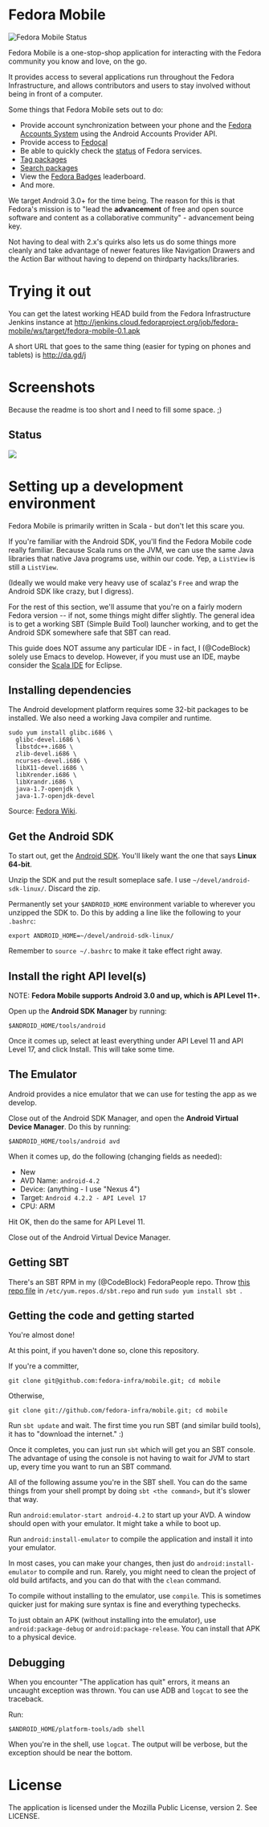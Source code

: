 # Fedora Mobile

<img src="http://shieldkins.elrod.me/fedora/fedora-mobile" alt="Fedora Mobile Status" />

Fedora Mobile is a one-stop-shop application for interacting with the Fedora
community you know and love, on the go.

It provides access to several applications run throughout the Fedora
Infrastructure, and allows contributors and users to stay involved without
being in front of a computer.

Some things that Fedora Mobile sets out to do:

- Provide account synchronization between your phone and the
  [Fedora Accounts System](https://admin.fedoraproject.org/accounts/) using the
  Android Accounts Provider API.
- Provide access to [Fedocal](https://apps.fedoraproject.org/calendar/)
- Be able to quickly check the [status](http://status.fedoraproject.org/) of
  Fedora services.
- [Tag packages](https://apps.fedoraproject.org/tagger/)
- [Search packages](https://apps.fedoraproject.org/packages/)
- View the [Fedora Badges](https://badges.fedoraproject.org/) leaderboard.
- And more.

We target Android 3.0+ for the time being. The reason for this is that Fedora's
mission is to "lead the **advancement** of free and open source software and
content as a collaborative community" - advancement being key.

Not having to deal with 2.x's quirks also lets us do some things more cleanly
and take advantage of newer features like Navigation Drawers and the Action Bar
without having to depend on thirdparty hacks/libraries.

# Trying it out

You can get the latest working HEAD build from the Fedora Infrastructure
Jenkins instance at
http://jenkins.cloud.fedoraproject.org/job/fedora-mobile/ws/target/fedora-mobile-0.1.apk

A short URL that goes to the same thing (easier for typing on phones and
tablets) is http://da.gd/j

# Screenshots

Because the readme is too short and I need to fill some space. ;)

## Status

<img src="http://i.imgur.com/HHnvOc3.png" />

# Setting up a development environment

Fedora Mobile is primarily written in Scala - but don't let this scare you.

If you're familiar with the Android SDK, you'll find the Fedora Mobile code
really familiar. Because Scala runs on the JVM, we can use the same Java
libraries that native Java programs use, within our code. Yep, a `ListView`
is still a `ListView`.

(Ideally we would make very heavy use of scalaz's `Free` and wrap the Android
SDK like crazy, but I digress).

For the rest of this section, we'll assume that you're on a fairly modern
Fedora version -- if not, some things might differ slightly. The general
idea is to get a working SBT (Simple Build Tool) launcher working, and
to get the Android SDK somewhere safe that SBT can read.

This guide does NOT assume any particular IDE - in fact, I (@CodeBlock) solely
use Emacs to develop. However, if you must use an IDE, maybe consider the
[Scala IDE](http://www.scala-ide.org/) for Eclipse.

## Installing dependencies

The Android development platform requires some 32-bit packages to be installed.
We also need a working Java compiler and runtime.

```
sudo yum install glibc.i686 \
  glibc-devel.i686 \
  libstdc++.i686 \
  zlib-devel.i686 \
  ncurses-devel.i686 \
  libX11-devel.i686 \
  libXrender.i686 \
  libXrandr.i686 \
  java-1.7-openjdk \
  java-1.7-openjdk-devel
```

Source:
[Fedora Wiki](https://fedoraproject.org/wiki/HOWTO_Setup_Android_Development).


## Get the Android SDK

To start out, get the
[Android SDK](https://developer.android.com/sdk/index.html). You'll likely want
the one that says **Linux 64-bit**.

Unzip the SDK and put the result someplace safe. I use
`~/devel/android-sdk-linux/`. Discard the zip.

Permanently set your `$ANDROID_HOME` environment variable to wherever you
unzipped the SDK to. Do this by adding a line like the following to your
`.bashrc`:

```
export ANDROID_HOME=~/devel/android-sdk-linux/
```

Remember to `source ~/.bashrc` to make it take effect right away.

## Install the right API level(s)

NOTE: **Fedora Mobile supports Android 3.0 and up, which is API Level 11+.**

Open up the **Android SDK Manager** by running:

```
$ANDROID_HOME/tools/android
```

Once it comes up, select at least everything under API Level 11 and API Level
17, and click Install. This will take some time.

## The Emulator

Android provides a nice emulator that we can use for testing the app as we
develop.

Close out of the Android SDK Manager, and open the **Android Virtual Device
Manager**. Do this by running:

```
$ANDROID_HOME/tools/android avd
```

When it comes up, do the following (changing fields as needed):

* New
* AVD Name: `android-4.2`
* Device: (anything - I use "Nexus 4")
* Target: `Android 4.2.2 - API Level 17`
* CPU: ARM

Hit OK, then do the same for API Level 11.

Close out of the Android Virtual Device Manager.

## Getting SBT

There's an SBT RPM in my (@CodeBlock) FedoraPeople repo. Throw
[this repo file](http://repos.fedorapeople.org/repos/codeblock/sbt/sbt.repo) in
`/etc/yum.repos.d/sbt.repo` and run `sudo yum install sbt `.

## Getting the code and getting started

You're almost done!

At this point, if you haven't done so, clone this repository.

If you're a committer,

```
git clone git@github.com:fedora-infra/mobile.git; cd mobile
```

Otherwise,

```
git clone git://github.com/fedora-infra/mobile.git; cd mobile
```

Run `sbt update` and wait. The first time you run SBT (and similar build tools),
it has to "download the internet." :)

Once it completes, you can just run `sbt` which will get you an SBT console.
The advantage of using the console is not having to wait for JVM to start up,
every time you want to run an SBT command.

All of the following assume you're in the SBT shell. You can do the same things
from your shell prompt by doing `sbt <the command>`, but it's slower that way.

Run `android:emulator-start android-4.2` to start up your AVD. A window should
open with your emulator. It might take a while to boot up.

Run `android:install-emulator` to compile the application and install it into
your emulator.

In most cases, you can make your changes, then just do
`android:install-emulator` to compile and run. Rarely, you might need to clean
the project of old build artifacts, and you can do that with the `clean`
command.

To compile without installing to the emulator, use `compile`. This is
sometimes quicker just for making sure syntax is fine and everything
typechecks.

To just obtain an APK (without installing into the emulator), use
`android:package-debug` or `android:package-release`. You can install that APK
to a physical device.

## Debugging

When you encounter "The application has quit" errors, it means an uncaught
exception was thrown. You can use ADB and `logcat` to see the traceback.

Run:

```
$ANDROID_HOME/platform-tools/adb shell
```

When you're in the shell, use `logcat`. The output will be verbose, but the
exception should be near the bottom.

# License

The application is licensed under the Mozilla Public License, version 2.
See LICENSE.
